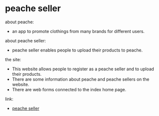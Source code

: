# peache seller

about peache:
- an app to promote clothings from many brands for different users.

about peache seller:
- peache seller enables people to upload their products to peache.

the site:
- This website allows people to register as a peache seller and to upload their products.
- There are some information about peache and peache sellers on the website.
- There are web forms connected to the index home page.

link:
- <a href="">peache seller</a>
